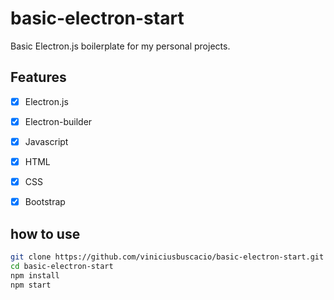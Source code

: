 # basic-electron-start
Basic Electron.js boilerplate for my personal projects. 

## Features
- [x] Electron.js
- [x] Electron-builder
- [x] Javascript
- [x] HTML
- [x] CSS
- [x] Bootstrap


## how to use
```bash
git clone https://github.com/viniciusbuscacio/basic-electron-start.git
cd basic-electron-start
npm install
npm start
```



